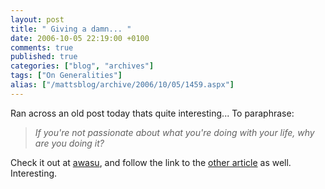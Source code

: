 ```yaml
---
layout: post
title: " Giving a damn... "
date: 2006-10-05 22:19:00 +0100
comments: true
published: true
categories: ["blog", "archives"]
tags: ["On Generalities"]
alias: ["/mattsblog/archive/2006/10/05/1459.aspx"]
---
```

<!-- more -->

<P>Ran across an old post today thats quite interesting... To paraphrase: </P>
 <BLOCKQUOTE>
 <P><EM>If you're not passionate about what you're doing with your life, why are you doing it?</EM></P></BLOCKQUOTE>
 <P>Check it out at <A href="http://www.awasu.com/weblog/?p=232">awasu</A>, and follow the link to the <A href="http://headrush.typepad.com/creating_passionate_users/2004/12/if_some_people_.html">other article</A>&nbsp;as well. Interesting.</P>
